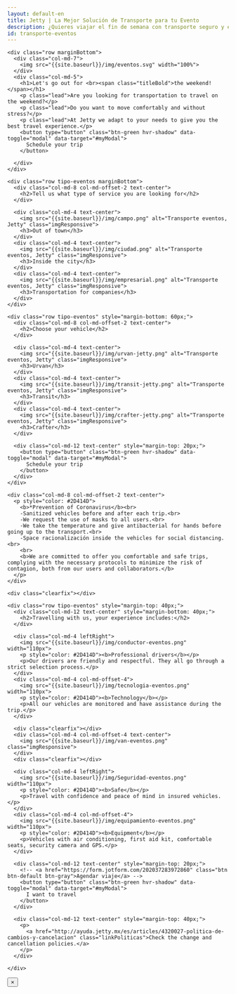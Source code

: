 ```yaml
---
layout: default-en
title: Jetty | La Mejor Solución de Transporte para tu Evento
description: ¿Quieres viajar el fin de semana con transporte seguro y eficiente? O estás organizando o vas a un evento y buscas transporte. ¿Quieres rentar una camioneta con conductor? Nos adaptamos a tu necesidad al mejor precio.
id: transporte-eventos
---
```


<div class="container-fluid beneficios gradient">
  <div class="container eventos">

    <div class="row marginBottom">
      <div class="col-md-7">
        <img src="{{site.baseurl}}/img/eventos.svg" width="100%">
      </div>
      <div class="col-md-5">
        <h1>Let's go out for <br><span class="titleBold">the weekend!</span></h1>
        <p class="lead">Are you looking for transportation to travel on the weekend?</p>
        <p class="lead">Do you want to move comfortably and without stress?</p>
        <p class="lead">At Jetty we adapt to your needs to give you the best travel experience.</p>
        <button type="button" class="btn-green hvr-shadow" data-toggle="modal" data-target="#myModal">
          Schedule your trip
        </button>

      </div>
    </div>

    <div class="row tipo-eventos marginBottom">
      <div class="col-md-8 col-md-offset-2 text-center">
        <h2>Tell us what type of service you are looking for</h2>
      </div>

      <div class="col-md-4 text-center">
        <img src="{{site.baseurl}}/img/campo.png" alt="Transporte eventos, Jetty" class="imgResponsive">
        <h3>Out of town</h3>
      </div>
      <div class="col-md-4 text-center">
        <img src="{{site.baseurl}}/img/ciudad.png" alt="Transporte eventos, Jetty" class="imgResponsive">
        <h3>Inside the city</h3>
      </div>
      <div class="col-md-4 text-center">
        <img src="{{site.baseurl}}/img/empresarial.png" alt="Transporte eventos, Jetty" class="imgResponsive">
        <h3>Transportation for companies</h3>
      </div>
    </div>

    <div class="row tipo-eventos" style="margin-bottom: 60px;">
      <div class="col-md-8 col-md-offset-2 text-center">
        <h2>Choose your vehicle</h2>
      </div>

      <div class="col-md-4 text-center">
        <img src="{{site.baseurl}}/img/urvan-jetty.png" alt="Transporte eventos, Jetty" class="imgResponsive">
        <h3>Urvan</h3>
      </div>
      <div class="col-md-4 text-center">
        <img src="{{site.baseurl}}/img/transit-jetty.png" alt="Transporte eventos, Jetty" class="imgResponsive">
        <h3>Transit</h3>
      </div>
      <div class="col-md-4 text-center">
        <img src="{{site.baseurl}}/img/crafter-jetty.png" alt="Transporte eventos, Jetty" class="imgResponsive">
        <h3>Crafter</h3>
      </div>

      <div class="col-md-12 text-center" style="margin-top: 20px;">
        <button type="button" class="btn-green hvr-shadow" data-toggle="modal" data-target="#myModal">
          Schedule your trip
        </button>
      </div>
    </div>

    <div class="col-md-8 col-md-offset-2 text-center">
      <p style="color: #2D414D">
        <b>*Prevention of Coronavirus</b><br>
        -Sanitized vehicles before and after each trip.<br>
        -We request the use of masks to all users.<br>
        -We take the temperature and give antibacterial for hands before going up to the transport.<br>
        -Space racionalización inside the vehicles for social distancing.<br>
        <br>
        <b>We are committed to offer you comfortable and safe trips, complying with the necessary protocols to minimize the risk of contagion, both from our users and collaborators.</b>
      </p>
    </div>

    <div class="clearfix"></div>

    <div class="row tipo-eventos" style="margin-top: 40px;">
      <div class="col-md-12 text-center" style="margin-bottom: 40px;">
        <h2>Travelling with us, your experience includes:</h2>
      </div>

      <div class="col-md-4 leftRight">
        <img src="{{site.baseurl}}/img/conductor-eventos.png" width="110px">
        <p style="color: #2D414D"><b>Professional drivers</b></p>
        <p>Our drivers are friendly and respectful. They all go through a strict selection process.</p>
      </div>
      <div class="col-md-4 col-md-offset-4">
        <img src="{{site.baseurl}}/img/tecnologia-eventos.png" width="110px">
        <p style="color: #2D414D"><b>Technology</b></p>
        <p>All our vehicles are monitored and have assistance during the trip.</p>
      </div>

      <div class="clearfix"></div>
      <div class="col-md-4 col-md-offset-4 text-center">
        <img src="{{site.baseurl}}/img/van-eventos.png" class="imgResponsive">
      </div>
      <div class="clearfix"></div>

      <div class="col-md-4 leftRight">
        <img src="{{site.baseurl}}/img/Seguridad-eventos.png" width="110px">
        <p style="color: #2D414D"><b>Safe</b></p>
        <p>Travel with confidence and peace of mind in insured vehicles.</p>
      </div>
      <div class="col-md-4 col-md-offset-4">
        <img src="{{site.baseurl}}/img/equipamiento-eventos.png" width="110px">
        <p style="color: #2D414D"><b>Equipment</b></p>
        <p>Vehicles with air conditioning, first aid kit, comfortable seats, security camera and GPS.</p>
      </div>

      <div class="col-md-12 text-center" style="margin-top: 20px;">
        <!-- <a href="https://form.jotform.com/202037283972860" class="btn btn-default btn-gray">Agendar viaje</a> -->
        <button type="button" class="btn-green hvr-shadow" data-toggle="modal" data-target="#myModal">
          I want to travel
        </button>
      </div>

      <div class="col-md-12 text-center" style="margin-top: 40px;">
        <p>
          <a href="http://ayuda.jetty.mx/es/articles/4320027-politica-de-cambios-y-cancelacion" class="linkPoliticas">Check the change and cancellation policies.</a>
        </p>
      </div>

    </div>

  </div>
</div>


<!-- Modal -->
<div class="modal fade" id="myModal" tabindex="-1" role="dialog" aria-labelledby="myModalLabel">
  <div class="modal-dialog" role="document">
    <div class="modal-content">
      <div class="modal-header">
        <button type="button" class="close" data-dismiss="modal" aria-label="Close"><span aria-hidden="true">&times;</span></button>
        <!-- <h4 class="modal-title" id="myModalLabel">Déjanos tus datos y te mandaremos la cotización.</h4> -->
      </div>
      <div class="modal-body">
        <div class="_form_3"></div><script src="https://jetty.activehosted.com/f/embed.php?id=3" type="text/javascript" charset="utf-8"></script>
      </div>
      <!-- <div class="modal-footer">
        <button type="button" class="btn btn-default" data-dismiss="modal">Close</button>
        <button type="button" class="btn btn-primary">Save changes</button>
      </div> -->
    </div>
  </div>
</div>
